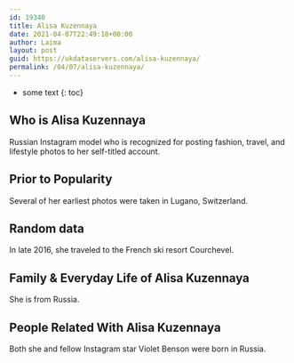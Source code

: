 ```yaml
---
id: 19340
title: Alisa Kuzennaya
date: 2021-04-07T22:49:18+00:00
author: Laima
layout: post
guid: https://ukdataservers.com/alisa-kuzennaya/
permalink: /04/07/alisa-kuzennaya/
---
```


* some text
{: toc}


## Who is Alisa Kuzennaya
                  
                  
                  
Russian Instagram model who is recognized for posting fashion, travel, and lifestyle photos to her self-titled account. 
                  
              
            
              
            
                
                
                
## Prior to Popularity
                  
                  
                  
Several of her earliest photos were taken in Lugano, Switzerland.
                  
              
            
              
            
                
                
                
## Random data
                  
                  
                  
In late 2016, she traveled to the French ski resort Courchevel.
                  
              
            
              
            
                
                
                
## Family & Everyday Life of Alisa Kuzennaya
                  
                  
                  
She is from Russia.
                  
              
            
              
            
                
                
                
## People Related With Alisa Kuzennaya
                  
                  
                  
Both she and fellow Instagram star Violet Benson were born in Russia.
                  
              
            
              
            
                
              
            
              
              
            
            
              
            
          
          
          
